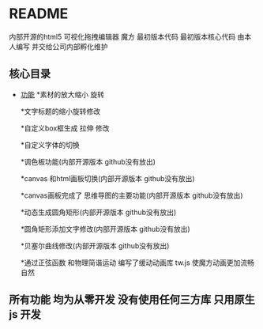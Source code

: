 README
===========================
内部开源的html5 可视化拖拽编辑器 魔方 最初版本代码  最初版本核心代码 由本人编写  并交给公司内部孵化维护

## 核心目录
* [功能](#注释)
    *素材的放大缩小 旋转 

    *文字标题的缩小旋转修改

    *自定义box框生成 拉伸 修改

    *自定义字体的切换 

    *调色板功能(内部开源版本 github没有放出)

    *canvas 和html画板切换(内部开源版本 github没有放出)

    *canvas画板完成了 思维导图的主要功能(内部开源版本 github没有放出)

    *动态生成圆角矩形(内部开源版本 github没有放出)

    *圆角矩形添加文字修改(内部开源版本 github没有放出)

    *贝塞尔曲线修改(内部开源版本 github没有放出)

     *通过正弦函数 和物理简谐运动 编写了缓动动画库 tw.js   使魔方动画更加流畅自然

##  所有功能 均为从零开发 没有使用任何三方库 只用原生js 开发